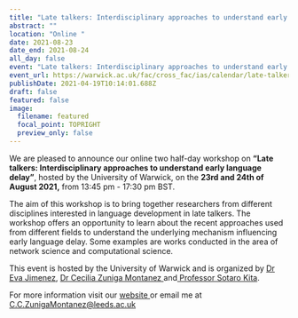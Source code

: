 ```yaml
---
title: "Late talkers: Interdisciplinary approaches to understand early language delay"
abstract: ""
location: "Online "
date: 2021-08-23
date_end: 2021-08-24
all_day: false
event: "Late talkers: Interdisciplinary approaches to understand early language delay"
event_url: https://warwick.ac.uk/fac/cross_fac/ias/calendar/late-talker-workshop-2021/
publishDate: 2021-04-19T10:14:01.688Z
draft: false
featured: false
image:
  filename: featured
  focal_point: TOPRIGHT
  preview_only: false
---
```

<!--StartFragment-->

We are pleased to announce our online two half-day workshop on **“Late talkers: Interdisciplinary approaches to understand early language delay”**, hosted by the University of Warwick, on the **23rd and 24th of August 2021,** from 13:45 pm - 17:30 pm BST.

The aim of this workshop is to bring together researchers from different disciplines interested in language development in late talkers. The workshop offers an opportunity to learn about the recent approaches used from different fields to understand the underlying mechanism influencing early language delay. Some examples are works conducted in the area of network science and computational science.

This event is hosted by the University of Warwick and is organized by [Dr Eva Jimenez](https://www.linkedin.com/in/eva-jim%C3%A9nez-01a689200/?originalSubdomain=uk), [Dr Cecilia Zuniga Montanez ](https://ahc.leeds.ac.uk/languages/staff/3301/dr-cecilia-zuniga-montanez)and[ Professor Sotaro Kita](https://warwick.ac.uk/fac/sci/psych/people/skita/).

For more information visit our [website ](https://warwick.ac.uk/fac/cross_fac/ias/calendar/late-talker-workshop-2021/)or email me at C.C.ZunigaMontanez@leeds.ac.uk 

<!--EndFragment-->
